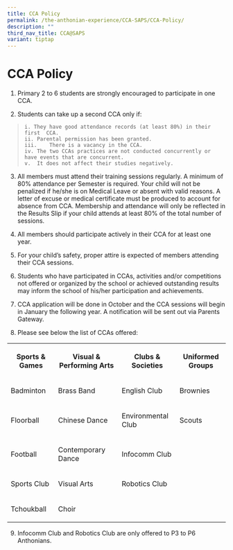 ```yaml
---
title: CCA Policy
permalink: /the-anthonian-experience/CCA-SAPS/CCA-Policy/
description: ""
third_nav_title: CCA@SAPS
variant: tiptap
---
```

<h1>CCA Policy</h1>
<ol>
<li>
<p>Primary 2 to 6 students are strongly encouraged to participate in one
CCA.</p>
</li>
<li>
<p>Students can take up a second CCA only if:</p>
</li>
</ol>
<blockquote><pre><code>i. They have good attendance records (at least 80%) in their first  CCA.
ii.	Parental permission has been granted.
iii.	There is a vacancy in the CCA.
iv.	The two CCAs practices are not conducted concurrently or have events that are concurrent.
v.	It does not affect their studies negatively.</code></pre>
</blockquote>
<ol start="3">
<li>
<p>All members must attend their training sessions regularly. A minimum of
80% attendance per Semester is required. Your child will not be penalized
if he/she is on Medical Leave or absent with valid reasons. A letter of
excuse or medical certificate must be produced to account for absence from
CCA. Membership and attendance will only be reflected in the Results Slip
if your child attends at least 80% of the total number of sessions.</p>
</li>
<li>
<p>All members should participate actively in their CCA for at least one
year.</p>
</li>
<li>
<p>For your child’s safety, proper attire is expected of members attending
their CCA sessions.</p>
</li>
<li>
<p>Students who have participated in CCAs, activities and/or competitions
not offered or organized by the school or achieved outstanding results
may inform the school of his/her participation and achievements.</p>
</li>
<li>
<p>CCA application will be done in October and the CCA sessions will begin
in January the following year. A notification will be sent out via Parents
Gateway.</p>
</li>
<li>
<p>Please see below the list of CCAs offered:</p>
</li>
</ol>
<table style="minWidth: 100px">
<colgroup>
<col>
<col>
<col>
<col>
</colgroup>
<tbody>
<tr>
<th rowspan="1" colspan="1">
<p>Sports &amp; Games</p>
</th>
<th rowspan="1" colspan="1">
<p>Visual &amp; Performing Arts</p>
</th>
<th rowspan="1" colspan="1">
<p>Clubs &amp; Societies</p>
</th>
<th rowspan="1" colspan="1">
<p>Uniformed Groups</p>
</th>
</tr>
<tr>
<td rowspan="1" colspan="1">
<p>Badminton</p>
</td>
<td rowspan="1" colspan="1">
<p>Brass Band</p>
</td>
<td rowspan="1" colspan="1">
<p>English Club</p>
</td>
<td rowspan="1" colspan="1">
<p>Brownies</p>
</td>
</tr>
<tr>
<td rowspan="1" colspan="1">
<p>Floorball</p>
</td>
<td rowspan="1" colspan="1">
<p>Chinese Dance</p>
</td>
<td rowspan="1" colspan="1">
<p>Environmental Club</p>
</td>
<td rowspan="1" colspan="1">
<p>Scouts</p>
</td>
</tr>
<tr>
<td rowspan="1" colspan="1">
<p>Football</p>
</td>
<td rowspan="1" colspan="1">
<p>Contemporary Dance</p>
</td>
<td rowspan="1" colspan="1">
<p>Infocomm Club</p>
</td>
<td rowspan="1" colspan="1">
<p></p>
</td>
</tr>
<tr>
<td rowspan="1" colspan="1">
<p>Sports Club</p>
</td>
<td rowspan="1" colspan="1">
<p>Visual Arts</p>
</td>
<td rowspan="1" colspan="1">
<p>Robotics Club</p>
</td>
<td rowspan="1" colspan="1">
<p></p>
</td>
</tr>
<tr>
<td rowspan="1" colspan="1">
<p>Tchoukball</p>
</td>
<td rowspan="1" colspan="1">
<p>Choir</p>
</td>
<td rowspan="1" colspan="1">
<p></p>
</td>
<td rowspan="1" colspan="1">
<p></p>
</td>
</tr>
</tbody>
</table>
<ol start="9" data-tight="true" class="tight">
<li>
<p>Infocomm Club and Robotics Club are only offered to P3 to P6 Anthonians.</p>
</li>
</ol>
<p></p>